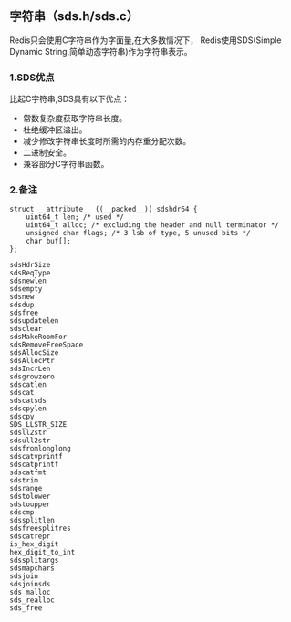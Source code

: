 ## 字符串（sds.h/sds.c）

Redis只会使用C字符串作为字面量,在大多数情况下，
Redis使用SDS(Simple Dynamic String,简单动态字符串)作为字符串表示。

### 1.SDS优点
比起C字符串,SDS具有以下优点：
* 常数复杂度获取字符串长度。
* 杜绝缓冲区溢出。
* 减少修改字符串长度时所需的内存重分配次数。
* 二进制安全。
* 兼容部分C字符串函数。

### 2.备注

```
struct __attribute__ ((__packed__)) sdshdr64 {
    uint64_t len; /* used */
    uint64_t alloc; /* excluding the header and null terminator */
    unsigned char flags; /* 3 lsb of type, 5 unused bits */
    char buf[];
};
```


```
sdsHdrSize
sdsReqType
sdsnewlen
sdsempty
sdsnew
sdsdup
sdsfree
sdsupdatelen
sdsclear
sdsMakeRoomFor
sdsRemoveFreeSpace
sdsAllocSize
sdsAllocPtr
sdsIncrLen
sdsgrowzero
sdscatlen
sdscat
sdscatsds
sdscpylen
sdscpy
SDS_LLSTR_SIZE
sdsll2str
sdsull2str
sdsfromlonglong
sdscatvprintf
sdscatprintf
sdscatfmt
sdstrim
sdsrange
sdstolower
sdstoupper
sdscmp
sdssplitlen
sdsfreesplitres
sdscatrepr
is_hex_digit
hex_digit_to_int
sdssplitargs
sdsmapchars
sdsjoin
sdsjoinsds
sds_malloc
sds_realloc
sds_free
```